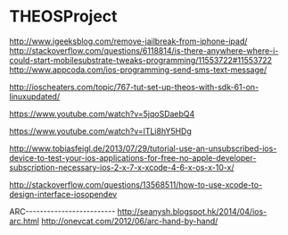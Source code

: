 THEOSProject
============
http://www.igeeksblog.com/remove-jailbreak-from-iphone-ipad/
http://stackoverflow.com/questions/6118814/is-there-anywhere-where-i-could-start-mobilesubstrate-tweaks-programming/11553722#11553722
http://www.appcoda.com/ios-programming-send-sms-text-message/

http://ioscheaters.com/topic/767-tut-set-up-theos-with-sdk-61-on-linuxupdated/

https://www.youtube.com/watch?v=5jqoSDaebQ4

https://www.youtube.com/watch?v=lTLi8hY5HDg

http://www.tobiasfeigl.de/2013/07/29/tutorial-use-an-unsubscribed-ios-device-to-test-your-ios-applications-for-free-no-apple-developer-subscription-necessary-ios-2-x-7-x-xcode-4-6-x-os-x-10-x/

http://stackoverflow.com/questions/13568511/how-to-use-xcode-to-design-interface-iosopendev

ARC-------------------------
http://seanysh.blogspot.hk/2014/04/ios-arc.html
http://onevcat.com/2012/06/arc-hand-by-hand/
